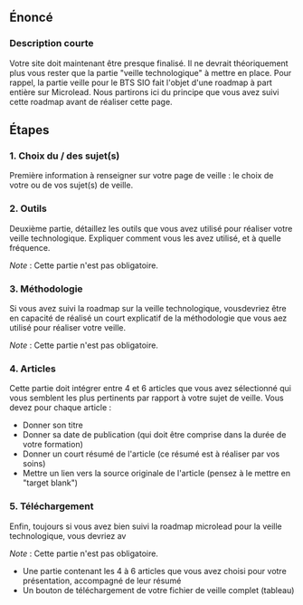 ## Énoncé

### Description courte

Votre site doit maintenant être presque finalisé. Il ne devrait théoriquement plus vous rester que la partie "veille technologique" à mettre en place. Pour rappel, la partie veille pour le BTS SIO fait l'objet d'une roadmap à part entière sur Microlead. Nous partirons ici du principe que vous avez suivi cette roadmap avant de réaliser cette page.

## Étapes

### 1. Choix du / des sujet(s)

Première information à renseigner sur votre page de veille : le choix de votre ou de vos sujet(s) de veille.

### 2. Outils

Deuxième partie, détaillez les outils que vous avez utilisé pour réaliser votre veille technologique. Expliquer comment vous les avez utilisé, et à quelle fréquence.

_Note_ : Cette partie n'est pas obligatoire.

### 3. Méthodologie

Si vous avez suivi la roadmap sur la veille technologique, vousdevriez être en capacité de réalisé un court explicatif de la méthodologie que vous aez utilisé pour réaliser votre veille. 

_Note_ : Cette partie n'est pas obligatoire.

### 4. Articles

Cette partie doit intégrer entre 4 et 6 articles que vous avez sélectionné qui vous semblent les plus pertinents par rapport à votre sujet de veille. Vous devez pour chaque article : 

- Donner son titre
- Donner sa date de publication (qui doit être comprise dans la durée de votre formation)
- Donner un court résumé de l'article (ce résumé est à réaliser par vos soins)
- Mettre un lien vers la source originale de l'article (pensez à le mettre en "target blank")

### 5. Téléchargement

Enfin, toujours si vous avez bien suivi la roadmap microlead pour la veille technologique, vous devriez av

_Note_ : Cette partie n'est pas obligatoire.



- Une partie contenant les 4 à 6 articles que vous avez choisi pour votre présentation, accompagné de leur résumé
- Un bouton de téléchargement de votre fichier de veille complet (tableau)